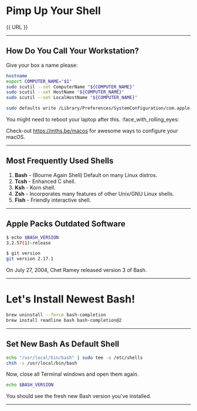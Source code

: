 # Pimp Up Your Shell

{{ URL }}

---

## How Do You Call Your Workstation?

Give your box a name please:

```bash
hostname
export COMPUTER_NAME="$1"
sudo scutil --set ComputerName "${COMPUTER_NAME}"
sudo scutil --set HostName "${COMPUTER_NAME}"
sudo scutil --set LocalHostName "${COMPUTER_NAME}"

sudo defaults write /Library/Preferences/SystemConfiguration/com.apple.smb.server NetBIOSName -string "${COMPUTER_NAME}"
```

You might need to reboot your laptop after this. :face_with_rolling_eyes:

Check-out https://mths.be/macos for awesome ways to configure your macOS.

---

## Most Frequently Used Shells

1. **Bash** - (Bourne Again Shell) Default on many Linux distros.
2. **Tcsh** - Enhanced C shell.
3. **Ksh** - Korn shell.
4. **Zsh** - Incorporates many features of other Unix/GNU Linux shells.
5. **Fish** - Friendly interactive shell.

---

## Apple Packs Outdated Software

```bash
$ echo $BASH_VERSION
3.2.57(1)-release

$ git version
git version 2.17.1
```

On July 27, 2004, Chet Ramey released version 3 of Bash.

---

# Let's Install Newest Bash!

```bash
brew uninstall --force bash-completion
brew install readline bash bash-completion@2
```

---

## Set New Bash As Default Shell

```bash
echo "/usr/local/bin/bash" | sudo tee -a /etc/shells
chsh -s /usr/local/bin/bash
```

Now, close all Terminal windows and open them again.

```bash
echo $BASH_VERSION
```

You should see the fresh new Bash version you've installed.

---
